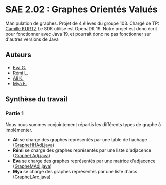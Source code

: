 
# SAE 2.02 : Graphes Orientés Valués

Manipulation de graphes. Projet de 4 élèves du groupe 103.
Chargé de TP: [Camille KURTZ](https://github.com/ckurtz)
Le SDK utilisé est OpenJDK 19. Notre projet est donc écrit pour fonctionner avec Java 19, et pourrait donc ne pas fonctionner sur d'autres versions de Java

## Auteurs

- [Eva G.](https://github.com/orakless)
- [Rémi L.](https://github.com/remi-lem)
- [Ali K.](https://github.com/Tacoao)
- [Mya F.](https://github.com/G4iaa04)

## Synthèse du travail

### Partie 1
Nous nous sommes conjointement répartis les différents types de graphe à implémenter.
- **Ali** se charge des graphes représentés par une table de hachage ([GrapheHHAdj.java](src/graphe/GrapheHHAdj.java))
- **Rémi** se charge des graphes représentés par une liste d'adjacence ([GrapheLAdj.java](src/graphe/GrapheLAdj.java))
- **Eva** se charge des graphes représentés par une matrice d'adjacence ([GrapheMAdj.java](src/graphe/GrapheMAdj.java))
- **Mya** se charge des graphes représentés par une liste d'arcs ([GrapheLArc.java](src/graphe/GrapheLArcs.java))
